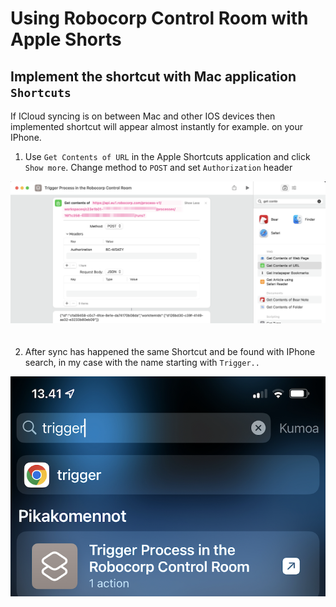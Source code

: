 # Using Robocorp Control Room with Apple Shorts

## Implement the shortcut with Mac application `Shortcuts`

If ICloud syncing is on between Mac and other IOS devices then implemented shortcut will appear almost instantly for example. on your IPhone.

1. Use `Get Contents of URL` in the Apple Shortcuts application and click `Show more`. Change method to `POST` and set `Authorization` header

<img src="apple_shortcuts.png" style="margin-bottom:20px">

2. After sync has happened the same Shortcut and be found with IPhone search, in my case with the name starting with `Trigger..`

<img src="iphone_shortcut.png" style="margin-bottom:20px">
